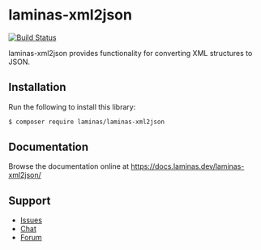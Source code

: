 # laminas-xml2json

[![Build Status](https://github.com/laminas/laminas-xml2json/workflows/Continuous%20Integration/badge.svg)](https://github.com/laminas/laminas-xml2json/actions?query=workflow%3A"Continuous+Integration")

laminas-xml2json provides functionality for converting XML structures to JSON.

## Installation

Run the following to install this library:

```bash
$ composer require laminas/laminas-xml2json
```

## Documentation

Browse the documentation online at https://docs.laminas.dev/laminas-xml2json/

## Support

- [Issues](https://github.com/laminas/laminas-xml2json/issues/)
- [Chat](https://laminas.dev/chat/)
- [Forum](https://discourse.laminas.dev/)

